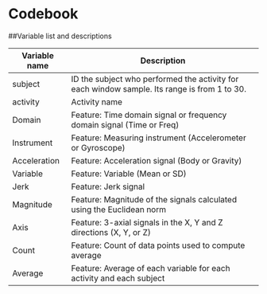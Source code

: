 # Codebook


##Variable list and descriptions

Variable name |	Description
------------- | ------------
subject |	ID the subject who performed the activity for each window sample. Its range is from 1 to 30.
activity |	Activity name
Domain |	Feature: Time domain signal or frequency domain signal (Time or Freq)
Instrument |	Feature: Measuring instrument (Accelerometer or Gyroscope)
Acceleration |	Feature: Acceleration signal (Body or Gravity)
Variable |	Feature: Variable (Mean or SD)
Jerk |	Feature: Jerk signal
Magnitude |	Feature: Magnitude of the signals calculated using the Euclidean norm
Axis |	Feature: 3-axial signals in the X, Y and Z directions (X, Y, or Z)
Count |	Feature: Count of data points used to compute average
Average |	Feature: Average of each variable for each activity and each subject
